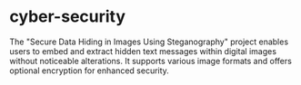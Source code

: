 # cyber-security
The "Secure Data Hiding in Images Using Steganography" project enables users to embed and extract hidden text messages within digital images without noticeable alterations. It supports various image formats and offers optional encryption for enhanced security.
